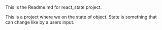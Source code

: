 This is the Readme.md for react_state project.

This is a project where we on the state of object.  State is something that can change like by a users input. 